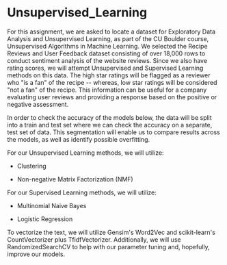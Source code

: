 # Unsupervised_Learning

For this assignment, we are asked to locate a dataset for Exploratory Data Analysis and Unsupervised Learning, as part of the CU Boulder course, Unsupervised Algorithms in Machine Learning. We selected the Recipe Reviews and User Feedback dataset consisting of over 18,000 rows to conduct sentiment analysis of the website reviews. Since we also have rating scores, we will attempt Unsupervised and Supervised Learning methods on this data. The high star ratings will be flagged as a reviewer who "is a fan" of the recipe -- whereas, low star ratings will be considered "not a fan" of the recipe. This information can be useful for a company evaluating user reviews and providing a response based on the positive or negative assessment.

In order to check the accuracy of the models below, the data will be split into a train and test set where we can check the accuracy on a separate, test set of data. This segmentation will enable us to compare results across the models, as well as identify possible overfitting.

For our Unsupervised Learning methods, we will utilize:

- Clustering

- Non-negative Matrix Factorization (NMF)

For our Supervised Learning methods, we will utilize:

- Multinomial Naive Bayes

- Logistic Regression

To vectorize the text, we will utilize Gensim's Word2Vec and scikit-learn's CountVectorizer plus TfidfVectorizer. Additionally, we will use RandomizedSearchCV to help with our parameter tuning and, hopefully, improve our models.
